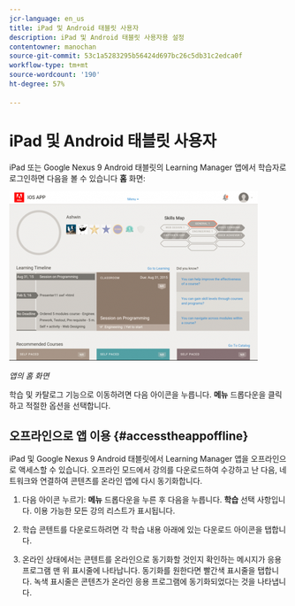 ```yaml
---
jcr-language: en_us
title: iPad 및 Android 태블릿 사용자
description: iPad 및 Android 태블릿 사용자용 설정
contentowner: manochan
source-git-commit: 53c1a5283295b56424d697bc26c5db31c2edca0f
workflow-type: tm+mt
source-wordcount: '190'
ht-degree: 57%

---
```




# iPad 및 Android 태블릿 사용자

iPad 또는 Google Nexus 9 Android 태블릿의 Learning Manager 앱에서 학습자로 로그인하면 다음을 볼 수 있습니다 **홈** 화면:

![](assets/screenshot-2015-08-07-12-24-40-e1439211134842.png)

*앱의 홈 화면*

학습 및 카탈로그 기능으로 이동하려면 다음 아이콘을 누릅니다. **메뉴** 드롭다운을 클릭하고 적절한 옵션을 선택합니다.

<!--![](assets/menu-ipad.png)-->

## 오프라인으로 앱 이용 {#accesstheappoffline}

iPad 및 Google Nexus 9 Android 태블릿에서 Learning Manager 앱을 오프라인으로 액세스할 수 있습니다. 오프라인 모드에서 강의를 다운로드하여 수강하고 난 다음, 네트워크와 연결하여 콘텐츠를 온라인 앱에 다시 동기화합니다.

1. 다음 아이콘 누르기: **메뉴** 드롭다운을 누른 후 다음을 누릅니다. **학습** 선택 사항입니다. 이용 가능한 모든 강의 리스트가 표시됩니다.
1. 학습 콘텐트를 다운로드하려면 각 학습 내용 아래에 있는 다운로드 아이콘을 탭합니다.

   <!--![](assets/download-ipad.png)-->

1. 온라인 상태에서는 콘텐트를 온라인으로 동기화할 것인지 확인하는 메시지가 응용 프로그램 맨 위 표시줄에 나타납니다. 동기화를 원한다면 빨간색 표시줄을 탭합니다. 녹색 표시줄은 콘텐츠가 온라인 응용 프로그램에 동기화되었다는 것을 나타냅니다.

<!--## Track device storage {#trackdevicestorage}

You can monitor your device storage periodically.

Tap the profile icon at the upper-right corner of the app and tap **Device Storage** menu option.

![](assets/app-device-storage.png)

An app storage information dialog appears as shown below.

![](assets/app-storage.png)

Using the app storage information, you can check the total space of device, app and the downloaded courses. This information enables you to download courses accordingly. To delete the downloaded courses in the device, tap X icon adjacent to each course name.-->
